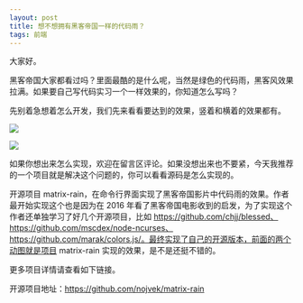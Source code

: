 ```yaml
---
layout: post
title: 想不想拥有黑客帝国一样的代码雨？
tags: 前端
---
```


大家好。

黑客帝国大家都看过吗？里面最酷的是什么呢，当然是绿色的代码雨，黑客风效果拉满。如果要自己写代码实习一个一样效果的，你知道怎么写吗？

先别着急想着怎么开发，我们先来看看要达到的效果，竖着和横着的效果都有。

![](https://7465-test-3c9b5e-1-1301419220.tcb.qcloud.la/images/rain_shu.gif)

![](https://7465-test-3c9b5e-1-1301419220.tcb.qcloud.la/images/rain_heng.gif)

如果你想出来怎么实现，欢迎在留言区评论。如果没想出来也不要紧，今天我推荐的一个项目就是解决这个问题的，你可以看看源码是怎么实现的。

开源项目 matrix-rain，在命令行界面实现了黑客帝国影片中代码雨的效果。作者最开始实现这个也是因为在 2016 年看了黑客帝国电影收到的启发，为了实现这个作者还单独学习了好几个开源项目，比如 https://github.com/chjj/blessed、https://github.com/mscdex/node-ncurses、https://github.com/marak/colors.js/。最终实现了自己的开源版本，前面的两个动图就是项目 matrix-rain 实现的效果，是不是还挺不错的。

更多项目详情请查看如下链接。

开源项目地址：https://github.com/nojvek/matrix-rain
